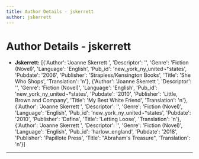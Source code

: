 ```yaml
---
title: Author Details - jskerrett
author: jskerrett
---
```


# Author Details - jskerrett

<ul>
    <li><strong>Jskerrett:</strong> [{'Author': 'Joanne Skerrett ', 'Descriptor': '', 'Genre': 'Fiction (Novel)', 'Language': 'English', 'Pub_id': 'new_york_ny_united¬†states', 'Pubdate': '2006', 'Publisher': 'Strapless/Kensington Books', 'Title': 'She Who Shops', 'Translation': 'n'}, {'Author': 'Joanne Skerrett ', 'Descriptor': '', 'Genre': 'Fiction (Novel)', 'Language': 'English', 'Pub_id': 'new_york_ny_united¬†states', 'Pubdate': '2010', 'Publisher': 'Little, Brown and Company', 'Title': 'My Best White Friend', 'Translation': 'n'}, {'Author': 'Joanne Skerrett ', 'Descriptor': '', 'Genre': 'Fiction (Novel)', 'Language': 'English', 'Pub_id': 'new_york_ny_united¬†states', 'Pubdate': '2010', 'Publisher': 'Dafina', 'Title': 'Letting Loose', 'Translation': 'n'}, {'Author': 'Joanne Skerrett ', 'Descriptor': '', 'Genre': 'Fiction (Novel)', 'Language': 'English', 'Pub_id': 'harlow_england', 'Pubdate': '2018', 'Publisher': 'Papillote Press', 'Title': "Abraham's Treasure", 'Translation': 'n'}]</li>
</ul>
<hr>